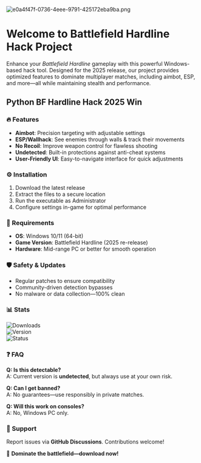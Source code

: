 ![e0a4f47f-0736-4eee-9791-425172eba9ba.png](https://i.postimg.cc/05LM1bYD/e0a4f47f-0736-4eee-9791-425172eba9ba.png)

# Welcome to Battlefield Hardline Hack Project  

Enhance your *Battlefield Hardline* gameplay with this powerful Windows-based hack tool. Designed for the 2025 release, our project provides optimized features to dominate multiplayer matches, including aimbot, ESP, and more—all while maintaining stealth and performance.  

## Python BF Hardline Hack 2025 Win  

### 🔥 Features  
- **Aimbot**: Precision targeting with adjustable settings  
- **ESP/Wallhack**: See enemies through walls & track their movements  
- **No Recoil**: Improve weapon control for flawless shooting  
- **Undetected**: Built-in protections against anti-cheat systems  
- **User-Friendly UI**: Easy-to-navigate interface for quick adjustments  

### ⚙️ Installation  
1. Download the latest release  
2. Extract the files to a secure location  
3. Run the executable as Administrator  
4. Configure settings in-game for optimal performance  

### 📌 Requirements  
- **OS**: Windows 10/11 (64-bit)  
- **Game Version**: Battlefield Hardline (2025 re-release)  
- **Hardware**: Mid-range PC or better for smooth operation  

### 🛡️ Safety & Updates  
- Regular patches to ensure compatibility  
- Community-driven detection bypasses  
- No malware or data collection—100% clean  

### 📊 Stats  
![Downloads](https://img.shields.io/badge/Downloads-10K+-brightgreen)  
![Version](https://img.shields.io/badge/Version-v2.5.0-blue)  
![Status](https://img.shields.io/badge/Status-Active-success)  

### ❓ FAQ  
**Q: Is this detectable?**  
A: Current version is **undetected**, but always use at your own risk.  

**Q: Can I get banned?**  
A: No guarantees—use responsibly in private matches.  

**Q: Will this work on consoles?**  
A: No, Windows PC only.  

### 💬 Support  
Report issues via **GitHub Discussions**. Contributions welcome!  

🚀 **Dominate the battlefield—download now!**
